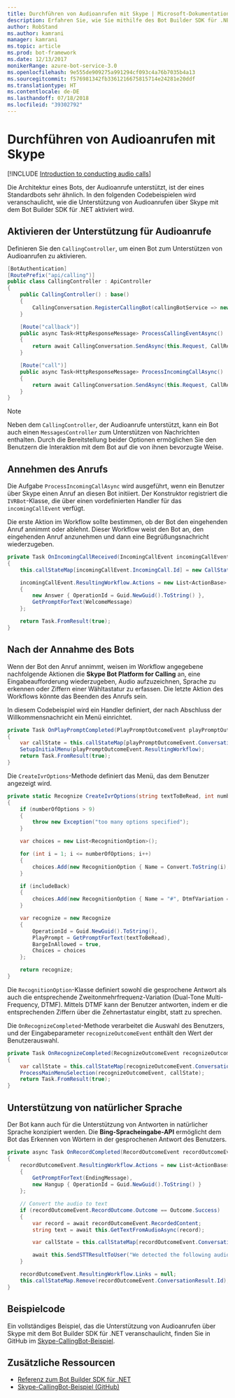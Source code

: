 ```yaml
---
title: Durchführen von Audioanrufen mit Skype | Microsoft-Dokumentation
description: Erfahren Sie, wie Sie mithilfe des Bot Builder SDK für .NET Audioanrufe über Skype durchführen.
author: RobStand
ms.author: kamrani
manager: kamrani
ms.topic: article
ms.prod: bot-framework
ms.date: 12/13/2017
monikerRange: azure-bot-service-3.0
ms.openlocfilehash: 9e555de909275a991294cf093c4a76b7035b4a13
ms.sourcegitcommit: f576981342fb3361216675815714e24281e20ddf
ms.translationtype: HT
ms.contentlocale: de-DE
ms.lasthandoff: 07/18/2018
ms.locfileid: "39302792"
---
```

# <a name="conduct-audio-calls-with-skype"></a>Durchführen von Audioanrufen mit Skype

[!INCLUDE [Introduction to conducting audio calls](../includes/snippet-audio-call-intro.md)]

Die Architektur eines Bots, der Audioanrufe unterstützt, ist der eines Standardbots sehr ähnlich. In den folgenden Codebeispielen wird veranschaulicht, wie die Unterstützung von Audioanrufen über Skype mit dem Bot Builder SDK für .NET aktiviert wird. 

## <a name="enable-support-for-audio-calls"></a>Aktivieren der Unterstützung für Audioanrufe

Definieren Sie den `CallingController`, um einen Bot zum Unterstützen von Audioanrufen zu aktivieren.

```cs
[BotAuthentication]
[RoutePrefix("api/calling")]
public class CallingController : ApiController
{
    public CallingController() : base()
    {
        CallingConversation.RegisterCallingBot(callingBotService => new IVRBot(callingBotService));
    }

    [Route("callback")]
    public async Task<HttpResponseMessage> ProcessCallingEventAsync()
    {
        return await CallingConversation.SendAsync(this.Request, CallRequestType.CallingEvent);
    }

    [Route("call")]
    public async Task<HttpResponseMessage> ProcessIncomingCallAsync()
    {
        return await CallingConversation.SendAsync(this.Request, CallRequestType.IncomingCall);
    }
}
```

> [!NOTE]
> Neben dem `CallingController`, der Audioanrufe unterstützt, kann ein Bot auch einen `MessagesController` zum Unterstützen von Nachrichten enthalten. Durch die Bereitstellung beider Optionen ermöglichen Sie den Benutzern die Interaktion mit dem Bot auf die von ihnen bevorzugte Weise. <!-- docs on MessagesController are where? -->

##  <a name="answer-the-call"></a>Annehmen des Anrufs

Die Aufgabe `ProcessIncomingCallAsync` wird ausgeführt, wenn ein Benutzer über Skype einen Anruf an diesen Bot initiiert.
Der Konstruktor registriert die `IVRBot`-Klasse, die über einen vordefinierten Handler für das `incomingCallEvent` verfügt.

Die erste Aktion im Workflow sollte bestimmen, ob der Bot den eingehenden Anruf annimmt oder ablehnt. Dieser Workflow weist den Bot an, den eingehenden Anruf anzunehmen und dann eine Begrüßungsnachricht wiederzugeben. 

```cs
private Task OnIncomingCallReceived(IncomingCallEvent incomingCallEvent)
{
    this.callStateMap[incomingCallEvent.IncomingCall.Id] = new CallState(incomingCallEvent.IncomingCall.Participants);

    incomingCallEvent.ResultingWorkflow.Actions = new List<ActionBase>
    {
        new Answer { OperationId = Guid.NewGuid().ToString() },
        GetPromptForText(WelcomeMessage)
    };

    return Task.FromResult(true);
}
```

## <a name="after-the-bot-answers"></a>Nach der Annahme des Bots

Wenn der Bot den Anruf annimmt, weisen im Workflow angegebene nachfolgende Aktionen die **Skype Bot Platform for Calling** an, eine Eingabeaufforderung wiederzugeben, Audio aufzuzeichnen, Sprache zu erkennen oder Ziffern einer Wähltastatur zu erfassen. Die letzte Aktion des Workflows könnte das Beenden des Anrufs sein. 

In diesem Codebeispiel wird ein Handler definiert, der nach Abschluss der Willkommensnachricht ein Menü einrichtet.

```cs
private Task OnPlayPromptCompleted(PlayPromptOutcomeEvent playPromptOutcomeEvent)
{
    var callState = this.callStateMap[playPromptOutcomeEvent.ConversationResult.Id];
    SetupInitialMenu(playPromptOutcomeEvent.ResultingWorkflow);
    return Task.FromResult(true);
}
```

Die `CreateIvrOptions`-Methode definiert das Menü, das dem Benutzer angezeigt wird.

```cs
private static Recognize CreateIvrOptions(string textToBeRead, int numberOfOptions, bool includeBack)
{
    if (numberOfOptions > 9)
    {
        throw new Exception("too many options specified");
    }

    var choices = new List<RecognitionOption>();

    for (int i = 1; i <= numberOfOptions; i++)
    {
        choices.Add(new RecognitionOption { Name = Convert.ToString(i), DtmfVariation = (char)('0' + i) });
    }

    if (includeBack)
    {
        choices.Add(new RecognitionOption { Name = "#", DtmfVariation = '#' });
    }

    var recognize = new Recognize
    {
        OperationId = Guid.NewGuid().ToString(),
        PlayPrompt = GetPromptForText(textToBeRead),
        BargeInAllowed = true,
        Choices = choices
    };

    return recognize;
}
```

Die `RecognitionOption`-Klasse definiert sowohl die gesprochene Antwort als auch die entsprechende Zweitonmehrfrequenz-Variation (Dual-Tone Multi-Frequency, DTMF). Mittels DTMF kann der Benutzer antworten, indem er die entsprechenden Ziffern über die Zehnertastatur eingibt, statt zu sprechen.

Die `OnRecognizeCompleted`-Methode verarbeitet die Auswahl des Benutzers, und der Eingabeparameter `recognizeOutcomeEvent` enthält den Wert der Benutzerauswahl.

```cs
private Task OnRecognizeCompleted(RecognizeOutcomeEvent recognizeOutcomeEvent)
{
    var callState = this.callStateMap[recognizeOutcomeEvent.ConversationResult.Id];
    ProcessMainMenuSelection(recognizeOutcomeEvent, callState);
    return Task.FromResult(true);
}
```

## <a name="support-natural-language"></a>Unterstützung von natürlicher Sprache
Der Bot kann auch für die Unterstützung von Antworten in natürlicher Sprache konzipiert werden. Die **Bing-Spracheingabe-API** ermöglicht dem Bot das Erkennen von Wörtern in der gesprochenen Antwort des Benutzers.

```cs
private async Task OnRecordCompleted(RecordOutcomeEvent recordOutcomeEvent)
{
    recordOutcomeEvent.ResultingWorkflow.Actions = new List<ActionBase>
    {
        GetPromptForText(EndingMessage),
        new Hangup { OperationId = Guid.NewGuid().ToString() }
    };

    // Convert the audio to text
    if (recordOutcomeEvent.RecordOutcome.Outcome == Outcome.Success)
    {
        var record = await recordOutcomeEvent.RecordedContent;
        string text = await this.GetTextFromAudioAsync(record);

        var callState = this.callStateMap[recordOutcomeEvent.ConversationResult.Id];

        await this.SendSTTResultToUser("We detected the following audio: " + text, callState.Participants);
    }

    recordOutcomeEvent.ResultingWorkflow.Links = null;
    this.callStateMap.Remove(recordOutcomeEvent.ConversationResult.Id);
}
```

## <a name="sample-code"></a>Beispielcode

Ein vollständiges Beispiel, das die Unterstützung von Audioanrufen über Skype mit dem Bot Builder SDK für .NET veranschaulicht, finden Sie in GitHub im <a href="https://github.com/Microsoft/BotBuilder-Samples/tree/master/CSharp/skype-CallingBot" target="_blank">Skype-CallingBot-Beispiel</a>.

## <a name="additional-resources"></a>Zusätzliche Ressourcen

- <a href="/dotnet/api/?view=botbuilder-3.11.0" target="_blank">Referenz zum Bot Builder SDK für .NET</a>
- <a href="https://github.com/Microsoft/BotBuilder-Samples/tree/master/CSharp/skype-CallingBot" target="_blank">Skype-CallingBot-Beispiel (GitHub)</a>
